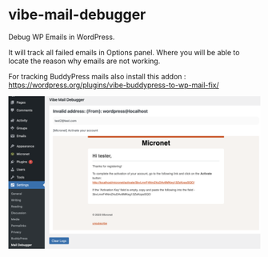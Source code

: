# vibe-mail-debugger
Debug WP Emails in WordPress.

It will track all failed emails in Options panel. Where you will be able to locate the reason why emails are not working.

For tracking BuddyPress mails also install this addon : https://wordpress.org/plugins/vibe-buddypress-to-wp-mail-fix/

<img src="https://raw.githubusercontent.com/VibeThemes/vibe-mail-debugger/main/debug_mails.png" />
